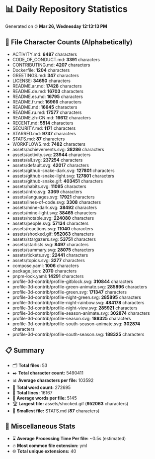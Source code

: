 # 📊 Daily Repository Statistics
Generated on ⏰ **Mar 26, Wednesday 12:13:13 PM**

## 📂 File Character Counts (Alphabetically)
- ACTIVITY.md: **6487** characters
- CODE_OF_CONDUCT.md: **3391** characters
- CONTRIBUTING.md: **4207** characters
- Dockerfile: **1204** characters
- GREETINGS.md: **347** characters
- LICENSE: **34650** characters
- README.ar.md: **17428** characters
- README.de.md: **16703** characters
- README.es.md: **16795** characters
- README.fr.md: **16966** characters
- README.md: **16645** characters
- README.ru.md: **17577** characters
- README.zh-CN.md: **16612** characters
- RECENT.md: **5514** characters
- SECURITY.md: **1171** characters
- STARRED.md: **9737** characters
- STATS.md: **87** characters
- WORKFLOWS.md: **7482** characters
- assets/achievements.svg: **38286** characters
- assets/activity.svg: **23944** characters
- assets/all.svg: **237254** characters
- assets/default.svg: **42017** characters
- assets/github-snake-dark.svg: **127801** characters
- assets/github-snake-light.svg: **127801** characters
- assets/github-snake.gif: **403451** characters
- assets/habits.svg: **11095** characters
- assets/intro.svg: **3369** characters
- assets/languages.svg: **17921** characters
- assets/lines-of-code.svg: **3308** characters
- assets/mine-dark.svg: **38492** characters
- assets/mine-light.svg: **38465** characters
- assets/notable.svg: **224080** characters
- assets/people.svg: **57134** characters
- assets/reactions.svg: **11040** characters
- assets/shocked.gif: **952063** characters
- assets/stargazers.svg: **53751** characters
- assets/starlists.svg: **8497** characters
- assets/summary.svg: **28075** characters
- assets/tickets.svg: **22441** characters
- assets/topics.svg: **3277** characters
- compose.yaml: **1006** characters
- package.json: **2070** characters
- pnpm-lock.yaml: **14291** characters
- profile-3d-contrib/profile-gitblock.svg: **310844** characters
- profile-3d-contrib/profile-green-animate.svg: **285896** characters
- profile-3d-contrib/profile-green.svg: **171347** characters
- profile-3d-contrib/profile-night-green.svg: **285895** characters
- profile-3d-contrib/profile-night-rainbow.svg: **484178** characters
- profile-3d-contrib/profile-night-view.svg: **285921** characters
- profile-3d-contrib/profile-season-animate.svg: **302874** characters
- profile-3d-contrib/profile-season.svg: **188325** characters
- profile-3d-contrib/profile-south-season-animate.svg: **302874** characters
- profile-3d-contrib/profile-south-season.svg: **188325** characters

## 📋 Summary
- 🗂️ **Total files:** 53
- ✒️ **Total character count:** 5490411
- 📊 **Average characters per file:** 103592
- 📝 **Total word count:** 272695
- 🧾 **Total lines:** 16167
- 📐 **Average words per file:** 5145
- 🏆 **Largest file:** assets/shocked.gif (**952063** characters)
- 🥉 **Smallest file:** STATS.md (**87** characters)

## 🌟 Miscellaneous Stats
- ⌛ **Average Processing Time Per file:** ~0.5s (estimated)
- 🔥 **Most common file extension:** yml
- 🌐 **Total unique extensions:** 40
